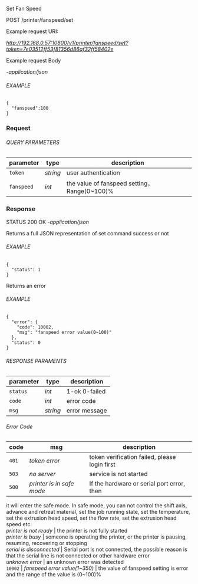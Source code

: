 Set Fan Speed

POST /printer/fanspeed/set

Example request URI:

_http://192.168.0.57:10800/v1/printer/fanspeed/set?token=7e03512ff53f81356d86af32ff58402e_

Example request Body

_-application/json_

###### EXAMPLE

    {
      "fanspeed":100
    }


### Request

###### QUERY PARAMETERS

| parameter  | type     | description                                  |
| ---------- | -------- | -------------------------------------------- |
| `token`    | _string_ | user authentication                          |
| `fanspeed` | _int_    | the value of fanspeed setting，Range(0~100)% |

### Response

STATUS 200 OK _-application/json_

Returns a full JSON representation of set command success or not

###### EXAMPLE

    {
      "status": 1
    }


Returns an error

###### EXAMPLE

    {
      "error": {
        "code": 10002,
        "msg": "fanspeed error value(0~100)"
      },
      "status": 0
    }


###### RESPONSE PARAMENTS

| parameter | type     | description   |
| --------- | -------- | ------------- |
| `status`  | _int_    | 1-ok 0-failed |
| `code`    | _int_    | error code    |
| `msg`     | _string_ | error message |

###### Error Code

| code  | msg                       | description                                   |
| ----- | ------------------------- | --------------------------------------------- |
| `401` | _token error_             | token verification failed, please login first |
| `503` | _no server_               | service is not started                        |
| `500` | _printer is in safe mode_ | If the hardware or serial port error, then    |

it will enter the safe mode. In safe mode, you can not control the shift axis,
advance and retreat material, set the job running state, set the temperature,
set the extrusion head speed, set the flow rate, set the extrusion head speed
etc.  
_printer is not ready_ | the printer is not fully started  
_printer is busy_ | someone is operating the printer, or the printer is
pausing, resuming, recovering or stopping  
_serial is disconnected_ | Serial port is not connected, the possible reason
is that the serial line is not connected or other hardware error  
_unknown error_ | an unknown error was detected  
`10002` | _fanspeed error value(1~350)_ | the value of fanspeed setting is
error and the range of the value is (0~100)%  

